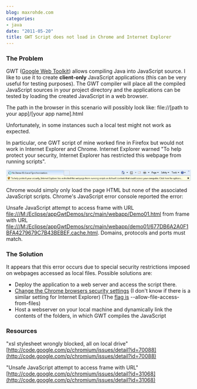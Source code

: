```yaml
---
blog: maxrohde.com
categories:
- java
date: "2011-05-20"
title: GWT Script does not load in Chrome and Internet Explorer
---
```


### The Problem

GWT ([Google Web Toolkit](http://code.google.com/webtoolkit/)) allows compiling Java into JavaScript source. I like to use it to create **client-only** JavaScript applications (this can be very useful for testing purposes). The GWT compiler will place all the compiled JavaScript sources in your project directory and the applications can be tested by loading the created JavaScript in a web browser.

The path in the browser in this scenario will possibly look like: file://\[path to your app\]/\[your app name\].html

Unfortunately, in some instances such a local test might not work as expected.

In particular, one GWT script of mine worked fine in Firefox but would not work in Internet Explorer and Chrome. Internet Explorer warned "To help protect your security, Internet Explorer has restricted this webpage from running scripts".

![](images/052011_0313_gwtscriptdo11.png)

Chrome would simply only load the page HTML but none of the associated JavaScript scripts. Chrome's JavaScript error console reported the error:

Unsafe JavaScript attempt to access frame with URL [file:///M:/Eclipse/appGwtDemos/src/main/webapp/Demo01.html](\Eclipse\appGwtDemos\src\main\webapp\Demo01.html 'file:///M:/Eclipse/appGwtDemos/src/main/webapp/Demo01.html') from frame with URL [file:///M:/Eclipse/appGwtDemos/src/main/webapp/demo01/677DB6A2A0F1BFA4279679C7B43BEBEF.cache.html](\Eclipse\appGwtDemos\src\main\webapp\demo01\677DB6A2A0F1BFA4279679C7B43BEBEF.cache.html 'file:///M:/Eclipse/appGwtDemos/src/main/webapp/demo01/677DB6A2A0F1BFA4279679C7B43BEBEF.cache.html'). Domains, protocols and ports must match.

### The Solution

It appears that this error occurs due to special security restrictions imposed on webpages accessed as local files. Possible solutions are:

- Deploy the application to a web server and access the script there.
- [Change the Chrome browsers security settings](http://code.google.com/p/chromium/issues/detail?id=31068) (I don't know if there is a similar setting for Internet Explorer) (The [flag is](http://code.google.com/p/chromium/issues/detail?id=70088) --allow-file-access-from-files)
- Host a webserver on your local machine and dynamically link the contents of the folders, in which GWT compiles the JavaScript

### Resources

"xsl stylesheet wrongly blocked, all on local drive" [http://code.google.com/p/chromium/issues/detail?id=70088](http://code.google.com/p/chromium/issues/detail?id=70088)

"Unsafe JavaScript attempt to access frame with URL" [http://code.google.com/p/chromium/issues/detail?id=31068](http://code.google.com/p/chromium/issues/detail?id=31068)
